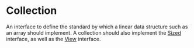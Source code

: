 # Collection

An interface to define the standard by which a linear data structure such as an array should implement. A collection should also implement the [Sized](/docs/en-UK/collections/sized.md) interface, as well as the [View](/docs/en-UK/collections/view.md) interface.